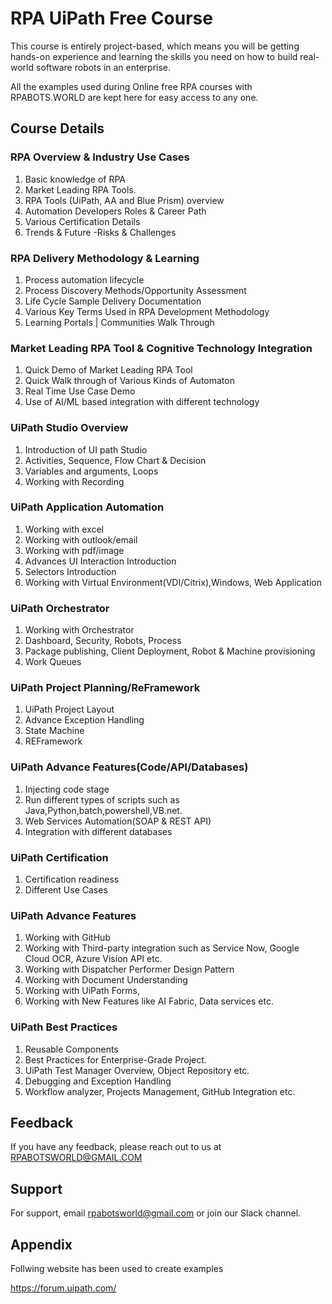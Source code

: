 
# RPA UiPath Free Course
This course is entirely project-based, which means you will be getting hands-on experience and learning the skills you need on how to build real-world software robots in an enterprise.

All the examples used during Online free RPA courses with RPABOTS.WORLD are kept here for easy access to any one.

## Course Details

### RPA Overview & Industry Use Cases

1. Basic knowledge of RPA
2. Market Leading RPA Tools.
3. RPA Tools (UiPath, AA and Blue Prism) overview
3. Automation Developers Roles & Career Path
4. Various Certification Details
5. Trends & Future -Risks & Challenges


### RPA Delivery Methodology & Learning

1. Process automation lifecycle
2. Process Discovery Methods/Opportunity Assessment
3. Life Cycle Sample Delivery Documentation
4. Various Key Terms Used in RPA Development Methodology
5. Learning Portals | Communities Walk Through 


### Market Leading RPA Tool & Cognitive Technology Integration

1. Quick Demo of Market Leading RPA Tool
2. Quick Walk through of Various Kinds of Automaton
3. Real Time Use Case Demo
4. Use of AI/ML based integration with different technology


### UiPath Studio Overview
1. Introduction of UI path Studio
2. Activities, Sequence, Flow Chart & Decision
2. Variables and arguments, Loops
3. Working with Recording

### UiPath Application Automation
1. Working with excel
2. Working with outlook/email
3. Working with pdf/image
4. Advances UI Interaction Introduction
5. Selectors Introduction
6. Working with Virtual Environment(VDI/Citrix),Windows, Web Application

### UiPath Orchestrator
1. Working with Orchestrator
2. Dashboard, Security, Robots, Process
3. Package publishing, Client Deployment, Robot & Machine provisioning
4. Work Queues


### UiPath Project Planning/ReFramework

1. UiPath Project Layout
2. Advance Exception Handling
3. State Machine
4. REFramework

### UiPath Advance Features(Code/API/Databases)
1. Injecting code stage
2. Run different types of scripts such as Java,Python,batch,powershell,VB.net.
3. Web Services Automation(SOAP & REST API)
4. Integration with different databases

### UiPath Certification
1. Certification readiness
2. Different Use Cases


### UiPath Advance Features
1. Working with GitHub
2. Working with Third-party integration such as Service Now, Google Cloud OCR, Azure Vision API etc.
3. Working with Dispatcher Performer Design Pattern
4. Working with Document Understanding
5. Working with UiPath Forms,
6. Working with New Features like AI Fabric, Data services etc.

### UiPath Best Practices

1. Reusable Components
2. Best Practices for Enterprise-Grade Project.
3. UiPath Test Manager Overview, Object Repository etc.
4. Debugging and Exception Handling
5. Workflow analyzer, Projects Management, GitHub Integration etc.
## Feedback

If you have any feedback, please reach out to us at RPABOTSWORLD@GMAIL.COM


## Support

For support, email rpabotsworld@gmail.com or join our Slack channel.


## Appendix 

Follwing website has been used to create examples

https://forum.uipath.com/

